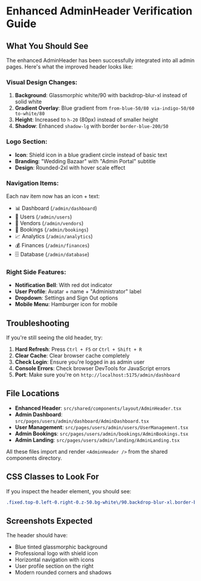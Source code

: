 # Enhanced AdminHeader Verification Guide

## What You Should See

The enhanced AdminHeader has been successfully integrated into all admin pages. Here's what the improved header looks like:

### Visual Design Changes:
1. **Background**: Glassmorphic white/90 with backdrop-blur-xl instead of solid white
2. **Gradient Overlay**: Blue gradient from `from-blue-50/80 via-indigo-50/60 to-white/80`
3. **Height**: Increased to `h-20` (80px) instead of smaller height
4. **Shadow**: Enhanced `shadow-lg` with border `border-blue-200/50`

### Logo Section:
- **Icon**: Shield icon in a blue gradient circle instead of basic text
- **Branding**: "Wedding Bazaar" with "Admin Portal" subtitle
- **Design**: Rounded-2xl with hover scale effect

### Navigation Items:
Each nav item now has an icon + text:
- 📊 Dashboard (`/admin/dashboard`)
- 👥 Users (`/admin/users`) 
- 🏪 Vendors (`/admin/vendors`)
- 📅 Bookings (`/admin/bookings`)
- 📈 Analytics (`/admin/analytics`)
- 💰 Finances (`/admin/finances`)
- 🗄️ Database (`/admin/database`)

### Right Side Features:
- **Notification Bell**: With red dot indicator
- **User Profile**: Avatar + name + "Administrator" label
- **Dropdown**: Settings and Sign Out options
- **Mobile Menu**: Hamburger icon for mobile

## Troubleshooting

If you're still seeing the old header, try:

1. **Hard Refresh**: Press `Ctrl + F5` or `Ctrl + Shift + R`
2. **Clear Cache**: Clear browser cache completely
3. **Check Login**: Ensure you're logged in as admin user
4. **Console Errors**: Check browser DevTools for JavaScript errors
5. **Port**: Make sure you're on `http://localhost:5175/admin/dashboard`

## File Locations

- **Enhanced Header**: `src/shared/components/layout/AdminHeader.tsx`
- **Admin Dashboard**: `src/pages/users/admin/dashboard/AdminDashboard.tsx` 
- **User Management**: `src/pages/users/admin/users/UserManagement.tsx`
- **Admin Bookings**: `src/pages/users/admin/bookings/AdminBookings.tsx`
- **Admin Landing**: `src/pages/users/admin/landing/AdminLanding.tsx`

All these files import and render `<AdminHeader />` from the shared components directory.

## CSS Classes to Look For

If you inspect the header element, you should see:
```css
.fixed.top-0.left-0.right-0.z-50.bg-white\/90.backdrop-blur-xl.border-b.border-blue-200\/50.shadow-lg
```

## Screenshots Expected

The header should have:
- Blue tinted glassmorphic background
- Professional logo with shield icon
- Horizontal navigation with icons
- User profile section on the right
- Modern rounded corners and shadows
